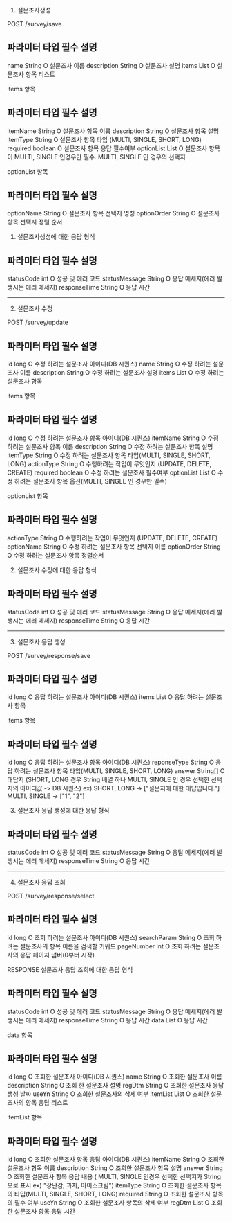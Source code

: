 1. 설문조사생성

POST /survey/save

파라미터	  	타입	 	필수	  		설명
------------------------------------------------------------------------------------
name	 	String	  	O	  		설문조사 이름
description	String	  	O	  		설문조사 설명
items		List		O	  		설문조사 항목 리스트

items 항목

파라미터	  	타입	 	필수	  		설명
------------------------------------------------------------------------------------
itemName	String	  	O	  		설문조사 항목 이름
description	String	  	O	  		설문조사 항목 설명
itemType		String		O	  		설문조사 항목 타입 (MULTI, SINGLE, SHORT, LONG)
required		boolean		O	  		설문조사 항목 응답 필수여부
optionList	List		O	  		설문조사 항목이 MULTI, SINGLE 인경우만 필수. MULTI, SINGLE 인 경우의 선택지

optionList 항목

파라미터	  	타입	 	필수	  		설명
------------------------------------------------------------------------------------
optionName	String	  	O	  		설문조사 항목 선택지 명칭
optionOrder	String	  	O	  		설문조사 항목 선택지 정렬 순서




1. 설문조사생성에 대한 응답 형식 

파라미터	  	타입	 	필수	  		설명
------------------------------------------------------------------------------------
statusCode	int	  	O	  		성공 및 에러 코드
statusMessage	String	  	O	  		응답 메세지(에러 발생시는 에러 메세지)
responseTime	String	  	O	  		응답 시간



------------------------------------------------------------------------------------------------------------------------------------------------------------------------------------------------------------------------------------------------------------------------------------------------------------------------------------------------------------------

2. 설문조사 수정

POST /survey/update

파라미터	  	타입	 	필수	  		설명
------------------------------------------------------------------------------------
id	 	long	  	O	  		수정 하려는 설문조사 아이디(DB 시퀀스)
name	 	String	  	O	  		수정 하려는 설문조사 이름
description	String	  	O	  		수정 하려는 설문조사 설명
items		List		O	  		수정 하려는 설문조사 항목

items 항목

파라미터	  	타입	 	필수	  		설명
------------------------------------------------------------------------------------
id	 	long	  	O	  		수정 하려는 설문조사 항목 아이디(DB 시퀀스)
itemName	String	  	O	  		수정 하려는 설문조사 항목 이름
description	String	  	O	  		수정 하려는 설문조사 항목 설명
itemType		String		O	  		수정 하려는 설문조사 항목 타입(MULTI, SINGLE, SHORT, LONG)
actionType	String		O	  		수행하려는 작업이 무엇인지 (UPDATE, DELETE, CREATE)
required		boolean		O	  		수정 하려는 설문조사 필수여부
optionList	List		O	  		수정 하려는 설문조사 항목 옵션(MULTI, SINGLE 인 경우만 필수)

optionList 항목

파라미터	  	타입	 	필수	  		설명
------------------------------------------------------------------------------------
actionType	String	  	O	  		수행하려는 작업이 무엇인지 (UPDATE, DELETE, CREATE)
optionName	String	  	O	  		수정 하려는 설문조사 항목 선택지 이름
optionOrder	String	  	O	  		수정 하려는 설문조사 항목 정렬순서




2. 설문조사 수정에 대한 응답 형식 

파라미터	  	타입	 	필수	  		설명
------------------------------------------------------------------------------------
statusCode	int	  	O	  		성공 및 에러 코드
statusMessage	String	  	O	  		응답 메세지(에러 발생시는 에러 메세지)
responseTime	String	  	O	  		응답 시간



------------------------------------------------------------------------------------------------------------------------------------------------------------------------------------------------------------------------------------------------------------------------------------------------------------------------------------------------------------------



3. 설문조사 응답 생성

POST /survey/response/save


파라미터	  	타입	 	필수	  		설명
------------------------------------------------------------------------------------
id	 	long	  	O	  		응답 하려는 설문조사 아이디(DB 시퀀스)
items		List		O	  		응답 하려는 설문조사 항목


items 항목

파라미터	  	타입	 	필수	  		설명
------------------------------------------------------------------------------------
id	 	long	  	O	  		응답 하려는 설문조사 항목 아이디(DB 시퀀스)
reponseType	String		O	  		응답 하려는 설문조사 항목 타입(MULTI, SINGLE, SHORT, LONG)
answer		String[]		O			대답지 (SHORT,  LONG 경우 String 배열 하나 MULTI, SINGLE 인 경우 선택한 선택지의 아이디값 -> DB 시퀀스) 
							ex) SHORT,  LONG -> ["설문지에 대한 대답입니다."]
							      MULTI, SINGLE -> ["1", "2"]



3. 설문조사 응답 생성에 대한 응답 형식 

파라미터	  	타입	 	필수	  		설명
------------------------------------------------------------------------------------
statusCode	int	  	O	  		성공 및 에러 코드
statusMessage	String	  	O	  		응답 메세지(에러 발생시는 에러 메세지)
responseTime	String	  	O	  		응답 시간





------------------------------------------------------------------------------------------------------------------------------------------------------------------------------------------------------------------------------------------------------------------------------------------------------------------------------------------------------------------





4. 설문조사 응답 조회

POST /survey/response/select


파라미터	  	타입	 	필수	  		설명
------------------------------------------------------------------------------------
id	 	long	  	O	  		조회 하려는 설문조사 아이디(DB 시퀀스)
searchParam	String		O	  		조회 하려는 설문조사의 항목 이름을 검색할 키워드
pageNumber	int		O	  		조회 하려는 설문조사의 응답 페이지 넘버(0부터 시작)





RESPONSE 설문조사 응답 조회에 대한 응답 형식 
	
파라미터	  	타입	 	필수	  		설명
------------------------------------------------------------------------------------
statusCode	int	  	O	  		성공 및 에러 코드
statusMessage	String	  	O	  		응답 메세지(에러 발생시는 에러 메세지)
responseTime	String	  	O	  		응답 시간
data		List	  	O	  		응답 시간

data 항목

파라미터	  	타입	 	필수	  		설명
------------------------------------------------------------------------------------
id	 	long	  	O	  		조회한 설문조사 아이디(DB 시퀀스)
name		String		O	  		조회한 설문조사 이름
description	String		O	  		조회 한 설문조사 설명
regDtm		String		O	  		조회한 설문조사 응답 생성 날짜
useYn		String		O	  		조회한 설문조사의 삭제 여부
itemList		List		O	  		조회한 설문조사의 항목 응답 리스트

itemList 항목

파라미터	  	타입	 	필수	  		설명
------------------------------------------------------------------------------------
id	 	long	  	O	  		조회한 설문조사 항목 응답 아이디(DB 시퀀스)
itemName	String		O	  		조회한 설문조사 항목 이름
description	String		O	  		조회한 설문조사 항목 설명
answer		String		O	  		조회한 설문조사 항목 응답 내용 ( MULTI, SINGLE 인경우 선택한 선택지가 String으로 표시 ex) "장난감, 과자, 아이스크림")
itemType		String		O	  		조회한 설문조사 항목의 타입(MULTI, SINGLE, SHORT, LONG)
required		String		O	  		조회한 설문조사 항목의 필수 여부
useYn		String		O	  		조회한 설문조사 항목의 삭제 여부
regDtm		List		O	  		조회한 설문조사 항목 응답 시간













